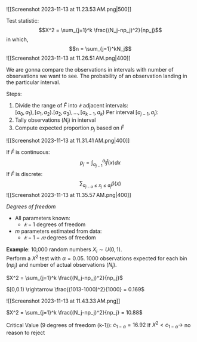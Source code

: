 
![[Screenshot 2023-11-13 at 11.23.53 AM.png|500]]

Test statistic: $$X^2 = \sum_{j=1}^k \frac{(N_j-np_j)^2}{np_j}$$
in which, $$n = \sum_{j=1}^kN_j$$
![[Screenshot 2023-11-13 at 11.26.51 AM.png|400]]

We are gonna compare the observations in intervals with number of observations we want to see. The probability of an observation landing in the particular interval.

Steps:
1. Divide the range of $\hat{F}$ into $𝑘$ adjacent intervals:  
		$[a_0,a_1),[a_1,a_2).[a_2,a_3),..., [a_{k-1},a_k)$
Per interval $[a_{j-1},a_j)$:  
1. Tally observations ($N_j$) in interval  
2. Compute expected proportion $p_j$ based on $\hat{F}$

![[Screenshot 2023-11-13 at 11.31.41 AM.png|400]]

If $\hat{F}$ is continuous: $$p_j = \int_{a_{j-1}}^{a_j}\hat{f}(x)dx$$
If $\hat{F}$ is discrete: $$\sum_{a_{j-a}\leq x_j\leq a_j} \hat{p}(x)$$
![[Screenshot 2023-11-13 at 11.35.57 AM.png|400]]

*Degrees of freedom*

* All parameters known:
	* $𝑘 − 1$ degrees of freedom
* $m$ parameters estimated from data:  
	* $𝑘 − 1 − 𝑚$ degrees of freedom

**Example**:
10,000 random numbers $X_i \sim U(0,1)$.  
Perform a $X^2$ test with $\alpha= 0.05$.
1000 observations expected for each bin ($np_j$) and number of actual observations ($N_j$).

$X^2 = \sum_{j=1}^k \frac{(N_j-np_j)^2}{np_j}$

$[0,0.1) \rightarrow \frac{(1013-1000)^2}{1000} = 0.169$

![[Screenshot 2023-11-13 at 11.43.33 AM.png]]

$X^2 = \sum_{j=1}^k \frac{(N_j-np_j)^2}{np_j} = 10.88$

Critical Value (9 degrees of freedom (k-1)): $c_{1-\alpha}= 16.92$ 
If $X^2 < c_{1-\alpha} \rightarrow$ no reason to reject
